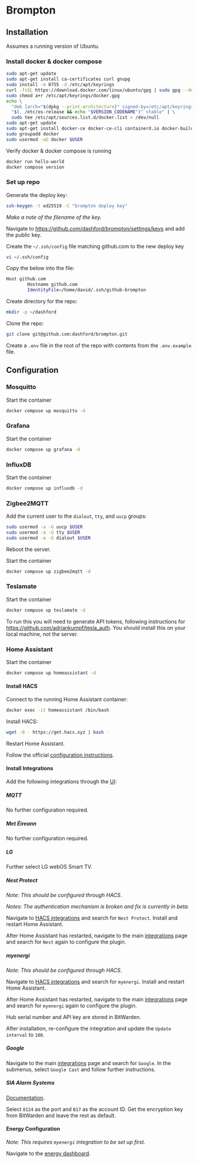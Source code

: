# Brompton

## Installation

Assumes a running version of Ubuntu.

### Install docker & docker compose

```bash
sudo apt-get update
sudo apt-get install ca-certificates curl gnupg
sudo install -m 0755 -d /etc/apt/keyrings
curl -fsSL https://download.docker.com/linux/ubuntu/gpg | sudo gpg --dearmor -o /etc/apt/keyrings/docker.gpg
sudo chmod a+r /etc/apt/keyrings/docker.gpg
echo \
  "deb [arch="$(dpkg --print-architecture)" signed-by=/etc/apt/keyrings/docker.gpg] https://download.docker.com/linux/ubuntu \
  "$(. /etc/os-release && echo "$VERSION_CODENAME")" stable" | \
  sudo tee /etc/apt/sources.list.d/docker.list > /dev/null
sudo apt-get update
sudo apt-get install docker-ce docker-ce-cli containerd.io docker-buildx-plugin docker-compose-plugin
sudo groupadd docker
sudo usermod -aG docker $USER
```

Verify docker & docker compose is running

```bash
docker run hello-world
docker compose version
```

### Set up repo

Generate the deploy key:

```bash
ssh-keygen -t ed25519 -C "brompton deploy key"
```

_Make a note of the filename of the key._

Navigate to https://github.com/dashford/brompton/settings/keys and add the public key.

Create the `~/.ssh/config` file matching github.com to the new deploy key

```bash
vi ~/.ssh/config
```

Copy the below into the file:

```bash
Host github.com
        Hostname github.com
        IdentityFile=/home/david/.ssh/github-brompton
```

Create directory for the repo:

```bash
mkdir -p ~/dashford
```

Clone the repo:

```bash
git clone git@github.com:dashford/brompton.git
```

Create a `.env` file in the root of the repo with contents from the `.env.example` file.

## Configuration

### Mosquitto

Start the container

```bash
docker compose up mosquitto -d
```

### Grafana

Start the container

```bash
docker compose up grafana -d
```

### InfluxDB

Start the container

```bash
docker compose up influxdb -d
```

### Zigbee2MQTT

Add the current user to the `dialout`, `tty`, and `uucp` groups:

```bash
sudo usermod -a -G uucp $USER
sudo usermod -a -G tty $USER
sudo usermod -a -G dialout $USER
```

Reboot the server.

Start the container

```bash
docker compose up zigbee2mqtt -d
```

### Teslamate

Start the container

```bash
docker compose up teslamate -d
```

To run this you will need to generate API tokens, following instructions for https://github.com/adriankumpf/tesla_auth.
You should install this on your local machine, not the server.

### Home Assistant

Start the container

```bash
docker compose up homeassistant -d
```

#### Install HACS

Connect to the running Home Assistant container:

```bash
docker exec -it homeassistant /bin/bash
```

Install HACS:

```bash
wget -O - https://get.hacs.xyz | bash -
```

Restart Home Assistant.

Follow the official [configuration instructions](https://hacs.xyz/docs/configuration/basic).

#### Install Integrations

Add the following integrations through the [UI](http://10.243.0.100:8123/config/integrations):

##### MQTT

No further configuration required.

##### Met Éireann

No further configuration required.

##### LG

Further select LG webOS Smart TV.

##### Nest Protect

_Note: This should be configured through HACS_.

_Notes: The authentication mechanism is broken and fix is currently in beta._

Navigate to [HACS integrations](http://10.243.0.100:8123/hacs/integrations) and search for `Nest Protect`. Install and
restart Home Assistant.

After Home Assistant has restarted, navigate to the main [integrations](http://10.243.0.100:8123/config/integrations)
page and search for `Nest` again to configure the plugin.

##### myenergi

_Note: This should be configured through HACS_.

Navigate to [HACS integrations](http://10.243.0.100:8123/hacs/integrations) and search for `myenergi`. Install and
restart Home Assistant.

After Home Assistant has restarted, navigate to the main [integrations](http://10.243.0.100:8123/config/integrations)
page and search for `myenergi` again to configure the plugin.

Hub serial number and API key are stored in BitWarden.

After installation, re-configure the integration and update the `Update interval` to `180`.

##### Google

Navigate to the main [integrations](http://10.243.0.100:8123/config/integrations) page and search for `Google`. In the
submenus, select `Google Cast` and follow further instructions.

##### SIA Alarm Systems

[Documentation](https://www.home-assistant.io/integrations/sia/).

Select `8124` as the port and `B17` as the account ID. Get the encryption key from BitWarden and leave the rest as default.

#### Energy Configuration

_Note: This requires `myenergi` integration to be set up first._

Navigate to the [energy dashboard](http://10.243.0.100:8123/energy).